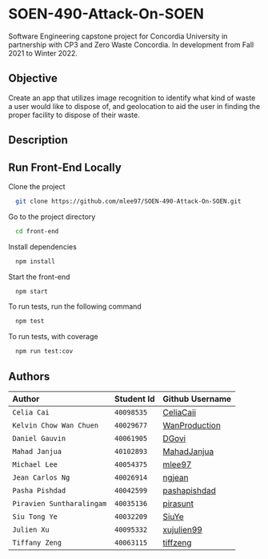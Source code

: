 # SOEN-490-Attack-On-SOEN
Software Engineering capstone project for Concordia University in partnership with CP3 and Zero Waste Concordia. In development from Fall 2021 to Winter 2022.

## Objective
Create an app that utilizes image recognition to identify what kind of waste a user would like to dispose of, and geolocation to aid the user in finding the proper facility to dispose of their waste. 

## Description


## Run Front-End Locally

Clone the project

```bash
  git clone https://github.com/mlee97/SOEN-490-Attack-On-SOEN.git
```

Go to the project directory

```bash
  cd front-end
```

Install dependencies

```bash
  npm install
```

Start the front-end

```bash
  npm start
```

To run tests, run the following command
```bash
  npm test
```

To run tests, with coverage
```bash
  npm run test:cov
```

## Authors

| Author                    | Student Id | Github Username                                   |
| :------------------------ | :--------- | :------------------------------------------------ |
| `Celia Cai`               | `40098535` | [CeliaCaii](https://github.com/CeliaCaii)         |
| `Kelvin Chow Wan Chuen`   | `40029677` | [WanProduction](https://github.com/WanProduction) |
| `Daniel Gauvin`           | `40061905` | [DGovi](https://github.com/DGovi)                 |
| `Mahad Janjua`            | `40102893` | [MahadJanjua](https://github.com/MahadJanjua)     |
| `Michael Lee`             | `40054375` | [mlee97](https://github.com/mlee97)               |
| `Jean Carlos Ng`          | `40026914` | [ngjean](https://github.com/ngjean)               |
| `Pasha Pishdad`           | `40042599` | [pashapishdad](https://github.com/pashapishdad)   |
| `Piravien Suntharalingam` | `40035136` | [pirasunt](https://github.com/pirasunt)           |
| `Siu Tong Ye`             | `40032209` | [SiuYe](https://github.com/SiuYe)                 |
| `Julien Xu`               | `40095332` | [xujulien99](https://github.com/xujulien99)       |
| `Tiffany Zeng`            | `40063115` | [tiffzeng](https://github.com/tiffzeng)           |
